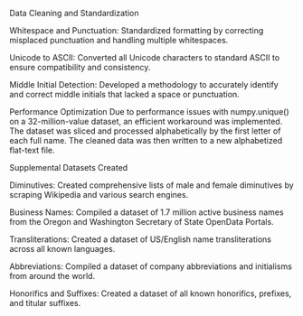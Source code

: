 Data Cleaning and Standardization

Whitespace and Punctuation: Standardized formatting by correcting misplaced punctuation and handling multiple whitespaces.

Unicode to ASCII: Converted all Unicode characters to standard ASCII to ensure compatibility and consistency.

Middle Initial Detection: Developed a methodology to accurately identify and correct middle initials that lacked a space or punctuation.

Performance Optimization
Due to performance issues with numpy.unique() on a 32-million-value dataset, an efficient workaround was implemented. The dataset was sliced and processed alphabetically by the first letter of each full name. The cleaned data was then written to a new alphabetized flat-text file.

Supplemental Datasets Created

Diminutives: Created comprehensive lists of male and female diminutives by scraping Wikipedia and various search engines.

Business Names: Compiled a dataset of 1.7 million active business names from the Oregon and Washington Secretary of State OpenData Portals.

Transliterations: Created a dataset of US/English name transliterations across all known languages.

Abbreviations: Compiled a dataset of company abbreviations and initialisms from around the world.

Honorifics and Suffixes: Created a dataset of all known honorifics, prefixes, and titular suffixes.
